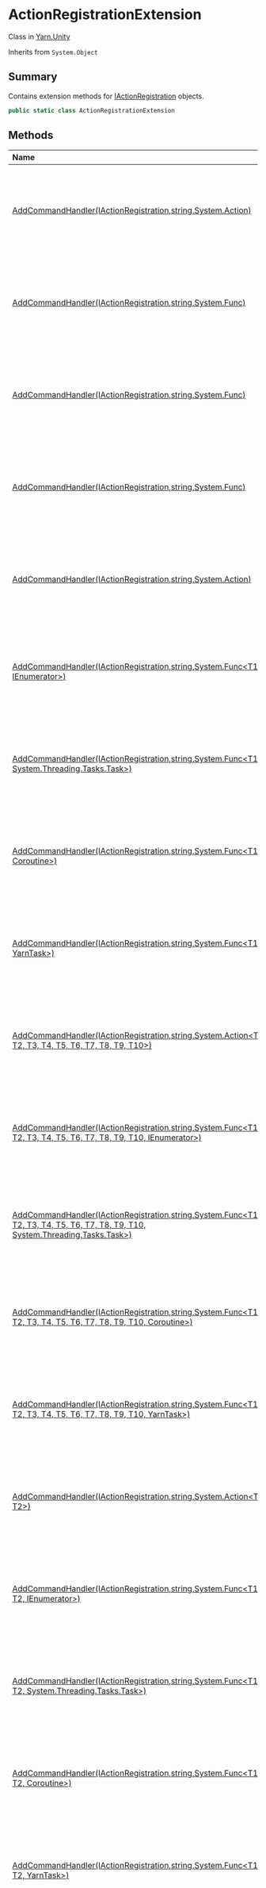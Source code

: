 # ActionRegistrationExtension

Class in [Yarn.Unity](/docs/api/csharp/yarn.unity.md)

Inherits from `System.Object`

## Summary


Contains extension methods for  <a href="yarn.unity.iactionregistration.md">IActionRegistration</a> 
objects.


```csharp
public static class ActionRegistrationExtension
```

## Methods

|Name|Description|
|:---|:---|
|[AddCommandHandler(IActionRegistration,string,System.Action)](/docs/api/csharp/yarn.unity.actionregistrationextension.addcommandhandler-1.md)|Adds a command handler. Dialogue will pause execution after the command is called.|
|[AddCommandHandler(IActionRegistration,string,System.Func<IEnumerator>)](/docs/api/csharp/yarn.unity.actionregistrationextension.addcommandhandler-33.md)|Adds a command handler. Dialogue will pause execution after the command is called.|
|[AddCommandHandler(IActionRegistration,string,System.Func<Coroutine>)](/docs/api/csharp/yarn.unity.actionregistrationextension.addcommandhandler-44.md)|Adds a command handler. Dialogue will pause execution after the command is called.|
|[AddCommandHandler(IActionRegistration,string,System.Func<YarnTask>)](/docs/api/csharp/yarn.unity.actionregistrationextension.addcommandhandler-22.md)|Adds a command handler. Dialogue will pause execution after the command is called.|
|[AddCommandHandler(IActionRegistration,string,System.Action<T1>)](/docs/api/csharp/yarn.unity.actionregistrationextension.addcommandhandler-2.md)|Adds a command handler. Dialogue will pause execution after the command is called.|
|[AddCommandHandler(IActionRegistration,string,System.Func<T1, IEnumerator>)](/docs/api/csharp/yarn.unity.actionregistrationextension.addcommandhandler-34.md)|Adds a command handler. Dialogue will pause execution after the command is called.|
|[AddCommandHandler(IActionRegistration,string,System.Func<T1, System.Threading.Tasks.Task>)](/docs/api/csharp/yarn.unity.actionregistrationextension.addcommandhandler-12.md)|Adds a command handler. Dialogue will pause execution after the command is called.|
|[AddCommandHandler(IActionRegistration,string,System.Func<T1, Coroutine>)](/docs/api/csharp/yarn.unity.actionregistrationextension.addcommandhandler-45.md)|Adds a command handler. Dialogue will pause execution after the command is called.|
|[AddCommandHandler(IActionRegistration,string,System.Func<T1, YarnTask>)](/docs/api/csharp/yarn.unity.actionregistrationextension.addcommandhandler-23.md)|Adds a command handler. Dialogue will pause execution after the command is called.|
|[AddCommandHandler(IActionRegistration,string,System.Action<T1, T2, T3, T4, T5, T6, T7, T8, T9, T10>)](/docs/api/csharp/yarn.unity.actionregistrationextension.addcommandhandler-11.md)|Adds a command handler. Dialogue will pause execution after the command is called.|
|[AddCommandHandler(IActionRegistration,string,System.Func<T1, T2, T3, T4, T5, T6, T7, T8, T9, T10, IEnumerator>)](/docs/api/csharp/yarn.unity.actionregistrationextension.addcommandhandler-43.md)|Adds a command handler. Dialogue will pause execution after the command is called.|
|[AddCommandHandler(IActionRegistration,string,System.Func<T1, T2, T3, T4, T5, T6, T7, T8, T9, T10, System.Threading.Tasks.Task>)](/docs/api/csharp/yarn.unity.actionregistrationextension.addcommandhandler-21.md)|Adds a command handler. Dialogue will pause execution after the command is called.|
|[AddCommandHandler(IActionRegistration,string,System.Func<T1, T2, T3, T4, T5, T6, T7, T8, T9, T10, Coroutine>)](/docs/api/csharp/yarn.unity.actionregistrationextension.addcommandhandler-54.md)|Adds a command handler. Dialogue will pause execution after the command is called.|
|[AddCommandHandler(IActionRegistration,string,System.Func<T1, T2, T3, T4, T5, T6, T7, T8, T9, T10, YarnTask>)](/docs/api/csharp/yarn.unity.actionregistrationextension.addcommandhandler-32.md)|Adds a command handler. Dialogue will pause execution after the command is called.|
|[AddCommandHandler(IActionRegistration,string,System.Action<T1, T2>)](/docs/api/csharp/yarn.unity.actionregistrationextension.addcommandhandler-3.md)|Adds a command handler. Dialogue will pause execution after the command is called.|
|[AddCommandHandler(IActionRegistration,string,System.Func<T1, T2, IEnumerator>)](/docs/api/csharp/yarn.unity.actionregistrationextension.addcommandhandler-35.md)|Adds a command handler. Dialogue will pause execution after the command is called.|
|[AddCommandHandler(IActionRegistration,string,System.Func<T1, T2, System.Threading.Tasks.Task>)](/docs/api/csharp/yarn.unity.actionregistrationextension.addcommandhandler-13.md)|Adds a command handler. Dialogue will pause execution after the command is called.|
|[AddCommandHandler(IActionRegistration,string,System.Func<T1, T2, Coroutine>)](/docs/api/csharp/yarn.unity.actionregistrationextension.addcommandhandler-46.md)|Adds a command handler. Dialogue will pause execution after the command is called.|
|[AddCommandHandler(IActionRegistration,string,System.Func<T1, T2, YarnTask>)](/docs/api/csharp/yarn.unity.actionregistrationextension.addcommandhandler-24.md)|Adds a command handler. Dialogue will pause execution after the command is called.|
|[AddCommandHandler(IActionRegistration,string,System.Action<T1, T2, T3>)](/docs/api/csharp/yarn.unity.actionregistrationextension.addcommandhandler-4.md)|Adds a command handler. Dialogue will pause execution after the command is called.|
|[AddCommandHandler(IActionRegistration,string,System.Func<T1, T2, T3, IEnumerator>)](/docs/api/csharp/yarn.unity.actionregistrationextension.addcommandhandler-36.md)|Adds a command handler. Dialogue will pause execution after the command is called.|
|[AddCommandHandler(IActionRegistration,string,System.Func<T1, T2, T3, System.Threading.Tasks.Task>)](/docs/api/csharp/yarn.unity.actionregistrationextension.addcommandhandler-14.md)|Adds a command handler. Dialogue will pause execution after the command is called.|
|[AddCommandHandler(IActionRegistration,string,System.Func<T1, T2, T3, Coroutine>)](/docs/api/csharp/yarn.unity.actionregistrationextension.addcommandhandler-47.md)|Adds a command handler. Dialogue will pause execution after the command is called.|
|[AddCommandHandler(IActionRegistration,string,System.Func<T1, T2, T3, YarnTask>)](/docs/api/csharp/yarn.unity.actionregistrationextension.addcommandhandler-25.md)|Adds a command handler. Dialogue will pause execution after the command is called.|
|[AddCommandHandler(IActionRegistration,string,System.Action<T1, T2, T3, T4>)](/docs/api/csharp/yarn.unity.actionregistrationextension.addcommandhandler-5.md)|Adds a command handler. Dialogue will pause execution after the command is called.|
|[AddCommandHandler(IActionRegistration,string,System.Func<T1, T2, T3, T4, IEnumerator>)](/docs/api/csharp/yarn.unity.actionregistrationextension.addcommandhandler-37.md)|Adds a command handler. Dialogue will pause execution after the command is called.|
|[AddCommandHandler(IActionRegistration,string,System.Func<T1, T2, T3, T4, System.Threading.Tasks.Task>)](/docs/api/csharp/yarn.unity.actionregistrationextension.addcommandhandler-15.md)|Adds a command handler. Dialogue will pause execution after the command is called.|
|[AddCommandHandler(IActionRegistration,string,System.Func<T1, T2, T3, T4, Coroutine>)](/docs/api/csharp/yarn.unity.actionregistrationextension.addcommandhandler-48.md)|Adds a command handler. Dialogue will pause execution after the command is called.|
|[AddCommandHandler(IActionRegistration,string,System.Func<T1, T2, T3, T4, YarnTask>)](/docs/api/csharp/yarn.unity.actionregistrationextension.addcommandhandler-26.md)|Adds a command handler. Dialogue will pause execution after the command is called.|
|[AddCommandHandler(IActionRegistration,string,System.Action<T1, T2, T3, T4, T5>)](/docs/api/csharp/yarn.unity.actionregistrationextension.addcommandhandler-6.md)|Adds a command handler. Dialogue will pause execution after the command is called.|
|[AddCommandHandler(IActionRegistration,string,System.Func<T1, T2, T3, T4, T5, IEnumerator>)](/docs/api/csharp/yarn.unity.actionregistrationextension.addcommandhandler-38.md)|Adds a command handler. Dialogue will pause execution after the command is called.|
|[AddCommandHandler(IActionRegistration,string,System.Func<T1, T2, T3, T4, T5, System.Threading.Tasks.Task>)](/docs/api/csharp/yarn.unity.actionregistrationextension.addcommandhandler-16.md)|Adds a command handler. Dialogue will pause execution after the command is called.|
|[AddCommandHandler(IActionRegistration,string,System.Func<T1, T2, T3, T4, T5, Coroutine>)](/docs/api/csharp/yarn.unity.actionregistrationextension.addcommandhandler-49.md)|Adds a command handler. Dialogue will pause execution after the command is called.|
|[AddCommandHandler(IActionRegistration,string,System.Func<T1, T2, T3, T4, T5, YarnTask>)](/docs/api/csharp/yarn.unity.actionregistrationextension.addcommandhandler-27.md)|Adds a command handler. Dialogue will pause execution after the command is called.|
|[AddCommandHandler(IActionRegistration,string,System.Action<T1, T2, T3, T4, T5, T6>)](/docs/api/csharp/yarn.unity.actionregistrationextension.addcommandhandler-7.md)|Adds a command handler. Dialogue will pause execution after the command is called.|
|[AddCommandHandler(IActionRegistration,string,System.Func<T1, T2, T3, T4, T5, T6, IEnumerator>)](/docs/api/csharp/yarn.unity.actionregistrationextension.addcommandhandler-39.md)|Adds a command handler. Dialogue will pause execution after the command is called.|
|[AddCommandHandler(IActionRegistration,string,System.Func<T1, T2, T3, T4, T5, T6, System.Threading.Tasks.Task>)](/docs/api/csharp/yarn.unity.actionregistrationextension.addcommandhandler-17.md)|Adds a command handler. Dialogue will pause execution after the command is called.|
|[AddCommandHandler(IActionRegistration,string,System.Func<T1, T2, T3, T4, T5, T6, Coroutine>)](/docs/api/csharp/yarn.unity.actionregistrationextension.addcommandhandler-50.md)|Adds a command handler. Dialogue will pause execution after the command is called.|
|[AddCommandHandler(IActionRegistration,string,System.Func<T1, T2, T3, T4, T5, T6, YarnTask>)](/docs/api/csharp/yarn.unity.actionregistrationextension.addcommandhandler-28.md)|Adds a command handler. Dialogue will pause execution after the command is called.|
|[AddCommandHandler(IActionRegistration,string,System.Action<T1, T2, T3, T4, T5, T6, T7>)](/docs/api/csharp/yarn.unity.actionregistrationextension.addcommandhandler-8.md)|Adds a command handler. Dialogue will pause execution after the command is called.|
|[AddCommandHandler(IActionRegistration,string,System.Func<T1, T2, T3, T4, T5, T6, T7, IEnumerator>)](/docs/api/csharp/yarn.unity.actionregistrationextension.addcommandhandler-40.md)|Adds a command handler. Dialogue will pause execution after the command is called.|
|[AddCommandHandler(IActionRegistration,string,System.Func<T1, T2, T3, T4, T5, T6, T7, System.Threading.Tasks.Task>)](/docs/api/csharp/yarn.unity.actionregistrationextension.addcommandhandler-18.md)|Adds a command handler. Dialogue will pause execution after the command is called.|
|[AddCommandHandler(IActionRegistration,string,System.Func<T1, T2, T3, T4, T5, T6, T7, Coroutine>)](/docs/api/csharp/yarn.unity.actionregistrationextension.addcommandhandler-51.md)|Adds a command handler. Dialogue will pause execution after the command is called.|
|[AddCommandHandler(IActionRegistration,string,System.Func<T1, T2, T3, T4, T5, T6, T7, YarnTask>)](/docs/api/csharp/yarn.unity.actionregistrationextension.addcommandhandler-29.md)|Adds a command handler. Dialogue will pause execution after the command is called.|
|[AddCommandHandler(IActionRegistration,string,System.Action<T1, T2, T3, T4, T5, T6, T7, T8>)](/docs/api/csharp/yarn.unity.actionregistrationextension.addcommandhandler-9.md)|Adds a command handler. Dialogue will pause execution after the command is called.|
|[AddCommandHandler(IActionRegistration,string,System.Func<T1, T2, T3, T4, T5, T6, T7, T8, IEnumerator>)](/docs/api/csharp/yarn.unity.actionregistrationextension.addcommandhandler-41.md)|Adds a command handler. Dialogue will pause execution after the command is called.|
|[AddCommandHandler(IActionRegistration,string,System.Func<T1, T2, T3, T4, T5, T6, T7, T8, System.Threading.Tasks.Task>)](/docs/api/csharp/yarn.unity.actionregistrationextension.addcommandhandler-19.md)|Adds a command handler. Dialogue will pause execution after the command is called.|
|[AddCommandHandler(IActionRegistration,string,System.Func<T1, T2, T3, T4, T5, T6, T7, T8, Coroutine>)](/docs/api/csharp/yarn.unity.actionregistrationextension.addcommandhandler-52.md)|Adds a command handler. Dialogue will pause execution after the command is called.|
|[AddCommandHandler(IActionRegistration,string,System.Func<T1, T2, T3, T4, T5, T6, T7, T8, YarnTask>)](/docs/api/csharp/yarn.unity.actionregistrationextension.addcommandhandler-30.md)|Adds a command handler. Dialogue will pause execution after the command is called.|
|[AddCommandHandler(IActionRegistration,string,System.Action<T1, T2, T3, T4, T5, T6, T7, T8, T9>)](/docs/api/csharp/yarn.unity.actionregistrationextension.addcommandhandler-10.md)|Adds a command handler. Dialogue will pause execution after the command is called.|
|[AddCommandHandler(IActionRegistration,string,System.Func<T1, T2, T3, T4, T5, T6, T7, T8, T9, IEnumerator>)](/docs/api/csharp/yarn.unity.actionregistrationextension.addcommandhandler-42.md)|Adds a command handler. Dialogue will pause execution after the command is called.|
|[AddCommandHandler(IActionRegistration,string,System.Func<T1, T2, T3, T4, T5, T6, T7, T8, T9, System.Threading.Tasks.Task>)](/docs/api/csharp/yarn.unity.actionregistrationextension.addcommandhandler-20.md)|Adds a command handler. Dialogue will pause execution after the command is called.|
|[AddCommandHandler(IActionRegistration,string,System.Func<T1, T2, T3, T4, T5, T6, T7, T8, T9, Coroutine>)](/docs/api/csharp/yarn.unity.actionregistrationextension.addcommandhandler-53.md)|Adds a command handler. Dialogue will pause execution after the command is called.|
|[AddCommandHandler(IActionRegistration,string,System.Func<T1, T2, T3, T4, T5, T6, T7, T8, T9, YarnTask>)](/docs/api/csharp/yarn.unity.actionregistrationextension.addcommandhandler-31.md)|Adds a command handler. Dialogue will pause execution after the command is called.|
|[AddFunction(IActionRegistration,string,System.Func<TResult>)](/docs/api/csharp/yarn.unity.actionregistrationextension.addfunction-1.md)|Add a new function that returns a value, so that it can be called from Yarn scripts.|
|[AddFunction(IActionRegistration,string,System.Func<T1, T2, T3, T4, T5, T6, T7, T8, T9, TResult>)](/docs/api/csharp/yarn.unity.actionregistrationextension.addfunction-10.md)|Add a new function that returns a value, so that it can be called from Yarn scripts.|
|[AddFunction(IActionRegistration,string,System.Func<T1, T2, T3, T4, T5, T6, T7, T8, T9, T10, TResult>)](/docs/api/csharp/yarn.unity.actionregistrationextension.addfunction-11.md)|Add a new function that returns a value, so that it can be called from Yarn scripts.|
|[AddFunction(IActionRegistration,string,System.Func<T1, TResult>)](/docs/api/csharp/yarn.unity.actionregistrationextension.addfunction-2.md)|Add a new function that returns a value, so that it can be called from Yarn scripts.|
|[AddFunction(IActionRegistration,string,System.Func<T1, T2, TResult>)](/docs/api/csharp/yarn.unity.actionregistrationextension.addfunction-3.md)|Add a new function that returns a value, so that it can be called from Yarn scripts.|
|[AddFunction(IActionRegistration,string,System.Func<T1, T2, T3, TResult>)](/docs/api/csharp/yarn.unity.actionregistrationextension.addfunction-4.md)|Add a new function that returns a value, so that it can be called from Yarn scripts.|
|[AddFunction(IActionRegistration,string,System.Func<T1, T2, T3, T4, TResult>)](/docs/api/csharp/yarn.unity.actionregistrationextension.addfunction-5.md)|Add a new function that returns a value, so that it can be called from Yarn scripts.|
|[AddFunction(IActionRegistration,string,System.Func<T1, T2, T3, T4, T5, TResult>)](/docs/api/csharp/yarn.unity.actionregistrationextension.addfunction-6.md)|Add a new function that returns a value, so that it can be called from Yarn scripts.|
|[AddFunction(IActionRegistration,string,System.Func<T1, T2, T3, T4, T5, T6, TResult>)](/docs/api/csharp/yarn.unity.actionregistrationextension.addfunction-7.md)|Add a new function that returns a value, so that it can be called from Yarn scripts.|
|[AddFunction(IActionRegistration,string,System.Func<T1, T2, T3, T4, T5, T6, T7, TResult>)](/docs/api/csharp/yarn.unity.actionregistrationextension.addfunction-8.md)|Add a new function that returns a value, so that it can be called from Yarn scripts.|
|[AddFunction(IActionRegistration,string,System.Func<T1, T2, T3, T4, T5, T6, T7, T8, TResult>)](/docs/api/csharp/yarn.unity.actionregistrationextension.addfunction-9.md)|Add a new function that returns a value, so that it can be called from Yarn scripts.|

